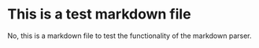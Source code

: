 # This is a test markdown file

No, this is a markdown file to test the functionality of the markdown parser.
